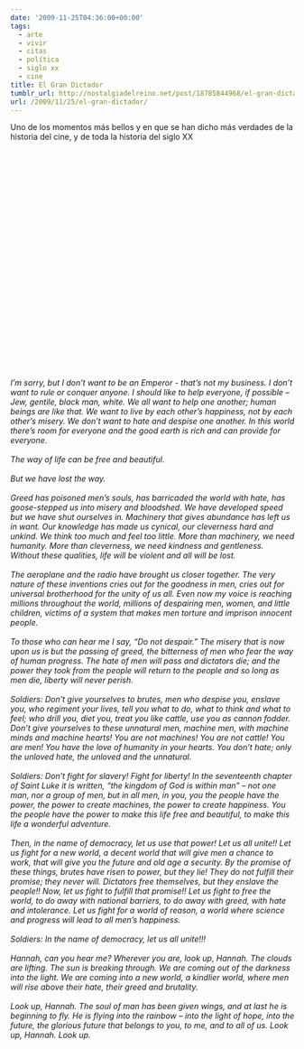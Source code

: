 ```yaml
---
date: '2009-11-25T04:36:00+00:00'
tags:
  - arte
  - vivir
  - citas
  - política
  - siglo xx
  - cine
title: El Gran Dictador
tumblr_url: http://nostalgiadelreino.net/post/18785844968/el-gran-dictador
url: /2009/11/25/el-gran-dictador/
---
```


Uno de los momentos más bellos y en que se han dicho más verdades de la historia del cine, y de toda la historia del siglo XX<br/><br/><object width="480" height="385"><param name="movie" value="http://www.youtube.com/v/3cFTJ9q5ztk&amp;hl=es_ES&amp;fs=1&amp;color1=0x006699&amp;color2=0x54abd6"><param name="allowFullScreen" value="true"><param name="allowscriptaccess" value="always"><embed src="http://www.youtube.com/v/3cFTJ9q5ztk&amp;hl=es_ES&amp;fs=1&amp;color1=0x006699&amp;color2=0x54abd6" type="application/x-shockwave-flash" allowscriptaccess="always" allowfullscreen="true" width="480" height="385"></embed></object><br/><br/><i>I&rsquo;m sorry, but I don&rsquo;t want to be an Emperor - that&rsquo;s not my business. I don&rsquo;t want to rule or conquer anyone. I should like to help everyone, if possible &ndash; Jew, gentile, black man, white. We all want to help one another; human beings are like that. We want to live by each other&rsquo;s happiness, not by each other&rsquo;s misery. We don&rsquo;t want to hate and despise one another. In this world there&rsquo;s room for everyone and the good earth is rich and can provide for everyone.<br/><br/>The way of life can be free and beautiful.<br/><br/>But we have lost the way.<br/><br/>Greed has poisoned men&rsquo;s souls, has barricaded the world with hate, has goose-stepped us into misery and bloodshed. We have developed speed but we have shut ourselves in. Machinery that gives abundance has left us in want. Our knowledge has made us cynical, our cleverness hard and unkind. We think too much and feel too little. More than machinery, we need humanity. More than cleverness, we need kindness and gentleness. Without these qualities, life will be violent and all will be lost.<br/><br/>The aeroplane and the radio have brought us closer together. The very nature of these inventions cries out for the goodness in men, cries out for universal brotherhood for the unity of us all. Even now my voice is reaching millions throughout the world, millions of despairing men, women, and little children, victims of a system that makes men torture and imprison innocent people.<br/><br/>To those who can hear me I say, &ldquo;Do not despair.&rdquo; The misery that is now upon us is but the passing of greed, the bitterness of men who fear the way of human progress. The hate of men will pass and dictators die; and the power they took from the people will return to the people and so long as men die, liberty will never perish.<br/><br/>Soldiers: Don&rsquo;t give yourselves to brutes, men who despise you, enslave you, who regiment your lives, tell you what to do, what to think and what to feel; who drill you, diet you, treat you like cattle, use you as cannon fodder. Don&rsquo;t give yourselves to these unnatural men, machine men, with machine minds and machine hearts! You are not machines! You are not cattle! You are men! You have the love of humanity in your hearts. You don&rsquo;t hate; only the unloved hate, the unloved and the unnatural.<br/><br/>Soldiers: Don&rsquo;t fight for slavery! Fight for liberty! In the seventeenth chapter of Saint Luke it is written, &ldquo;the kingdom of God is within man&rdquo; &ndash; not one man, nor a group of men, but in all men, in you, you the people have the power, the power to create machines, the power to create happiness. You the people have the power to make this life free and beautiful, to make this life a wonderful adventure.<br/><br/>Then, in the name of democracy, let us use that power! Let us all unite!! Let us fight for a new world, a decent world that will give men a chance to work, that will give you the future and old age a security. By the promise of these things, brutes have risen to power, but they lie! They do not fulfill their promise; they never will. Dictators free themselves, but they enslave the people!! Now, let us fight to fulfill that promise!! Let us fight to free the world, to do away with national barriers, to do away with greed, with hate and intolerance. Let us fight for a world of reason, a world where science and progress will lead to all men&rsquo;s happiness.<br/><br/>Soldiers: In the name of democracy, let us all unite!!!<br/><br/>Hannah, can you hear me? Wherever you are, look up, Hannah. The clouds are lifting. The sun is breaking through. We are coming out of the darkness into the light. We are coming into a new world, a kindlier world, where men will rise above their hate, their greed and brutality.<br/><br/>Look up, Hannah. The soul of man has been given wings, and at last he is beginning to fly. He is flying into the rainbow &ndash; into the light of hope, into the future, the glorious future that belongs to you, to me, and to all of us. Look up, Hannah. Look up.</i><div class="blogger-post-footer"><img width="1" height="1" src="https://blogger.googleusercontent.com/tracker/1180118427259117074-7599694445621772913?l=nostalgiadelreino.blogspot.com" alt=""/></div>